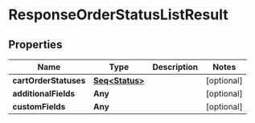 

# ResponseOrderStatusListResult


## Properties

Name | Type | Description | Notes
------------ | ------------- | ------------- | -------------
**cartOrderStatuses** | [**Seq&lt;Status&gt;**](Status.md) |  |  [optional]
**additionalFields** | **Any** |  |  [optional]
**customFields** | **Any** |  |  [optional]



